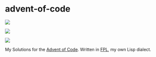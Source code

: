 # advent-of-code

![](https://img.shields.io/badge/day%20📅-18-blue)

![](https://img.shields.io/badge/stars%20⭐-27-yellow)

![](https://img.shields.io/badge/days%20completed-13-red)

My Solutions for the [Advent of Code](https://adventofcode.com/2021/).
Written in [FPL](https://github.com/rbutenuth/fpl), my own Lisp dialect.
